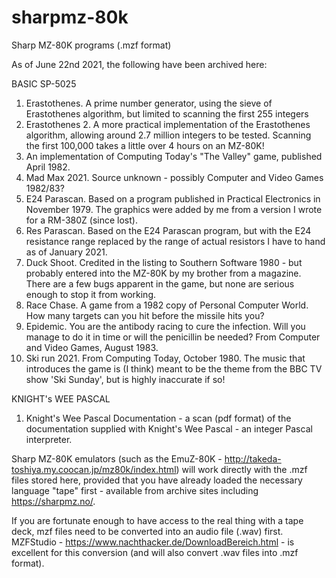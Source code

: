 # sharpmz-80k
Sharp MZ-80K programs (.mzf format)

As of June 22nd 2021, the following have been archived here:

BASIC SP-5025

1.  Erastothenes. A prime number generator, using the sieve of Erastothenes algorithm, but limited to scanning the first 255 integers
2.  Erastothenes 2. A more practical implementation of the Erastothenes algorithm, allowing around 2.7 million integers to be tested. Scanning the first 100,000 takes a little over 4 hours on an MZ-80K!
3.  An implementation of Computing Today's "The Valley" game, published April 1982.
4.  Mad Max 2021. Source unknown - possibly Computer and Video Games 1982/83?
5.  E24 Parascan. Based on a program published in Practical Electronics in November 1979. The graphics were added by me from a version I wrote for a RM-380Z (since lost).
6.  Res Parascan. Based on the E24 Parascan program, but with the E24 resistance range replaced by the range of actual resistors I have to hand as of January 2021.
7.  Duck Shoot. Credited in the listing to Southern Software 1980 - but probably entered into the MZ-80K by my brother from a magazine. There are a few bugs apparent in the game, but none are serious enough to stop it from working.
8.  Race Chase. A game from a 1982 copy of Personal Computer World. How many targets can you hit before the missile hits you?
9.  Epidemic. You are the antibody racing to cure the infection. Will you manage to do it in time or will the penicillin be needed? From Computer and Video Games, August 1983.
10. Ski run 2021. From Computing Today, October 1980. The music that introduces the game is (I think) meant to be the theme from the BBC TV show 'Ski Sunday', but is highly inaccurate if so!

KNIGHT's WEE PASCAL

1. Knight's Wee Pascal Documentation - a scan (pdf format) of the documentation supplied with Knight's Wee Pascal - an integer Pascal interpreter.

Sharp MZ-80K emulators (such as the EmuZ-80K - http://takeda-toshiya.my.coocan.jp/mz80k/index.html) will work
directly with the .mzf files stored here, provided that you have already loaded the necessary language "tape" first - available from archive sites including https://sharpmz.no/. 

If you are fortunate enough to have access to the real thing with a tape deck, mzf files need to be converted into
an audio file (.wav) first. MZFStudio - https://www.nachthacker.de/DownloadBereich.html - is excellent for this
conversion (and will also convert .wav files into .mzf format).

